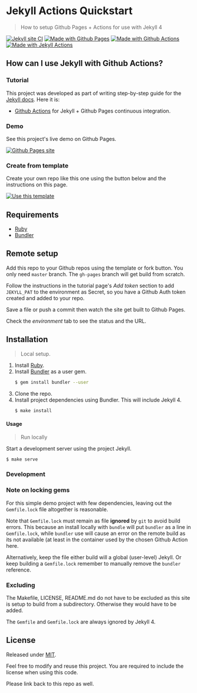 # Jekyll Actions Quickstart
> How to setup Github Pages + Actions for use with Jekyll 4

[![Jekyll site CI](https://github.com/MichaelCurrin/jekyll-actions-quickstart/workflows/Jekyll%20site%20CI/badge.svg)](https://github.com/MichaelCurrin/jekyll-actions-quickstart/actions)
[![Made with Github Pages](https://img.shields.io/badge/Made%20with-Github%20Pages-blue.svg)](https://pages.github.com/)
[![Made with Github Actions](https://img.shields.io/badge/Made%20with-Github%20Actions-blue.svg)](https://help.github.com/en/actions)
[![Made with Jekyll Actions](https://img.shields.io/badge/Jekyll%20Actions-2.0.0-blue.svg)](https://github.com/marketplace/actions/jekyll-actions)


## How can I use Jekyll with Github Actions?

### Tutorial

This project was developed as part of writing step-by-step guide for the [Jekyll docs](https://jekyllrb.com/docs/). Here it is:

- [Github Actions](https://jekyllrb.com/docs/continuous-integration/github-actions/) for Jekyll + Github Pages continuous integration.


### Demo

See this project's live demo on Github Pages.

[![Github Pages site](https://img.shields.io/badge/site-Github_Pages-blue?style=for-the-badge)](https://michaelcurrin.github.io/jekyll-actions-quickstart/)


### Create from template

Create your own repo like this one using the button below and the instructions on this page.

[![Use this template](https://img.shields.io/badge/Use_this_template-green.svg?style=for-the-badge)](https://github.com/MichaelCurrin/jekyll-actions-quickstart/generate)


## Requirements

- [Ruby](https://www.ruby-lang.org/)
- [Bundler](https://bundler.io)


## Remote setup

Add this repo to your Github repos using the template or fork button. You only need `master` branch. The `gh-pages` branch will get build from scratch.

Follow the instructions in the tutorial page's _Add token_ section to add `JEKYLL_PAT` to the environment as Secret, so you have a Github Auth token created and added to your repo.

Save a file or push a commit then watch the site get built to Github Pages.

Check the _environment_ tab to see the status and the URL.

## Installation
> Local setup.

1. Install [Ruby](https://www.ruby-lang.org/en/documentation/installation/#package-management-systems).
2. Install [Bundler](https://bundler.io) as a user gem.
    ```sh
    $ gem install bundler --user
    ```
3. Clone the repo.
4. Install project dependencies using Bundler. This will include Jekyll 4.
    ```sh
    $ make install
    ```

#### Usage
> Run locally

Start a development server using the project Jekyll.

```sh
$ make serve
```


### Development

<!-- If you've forked this project, you can delete this Development section. -->

### Note on locking gems

For this simple demo project with few dependencies, leaving out the `Gemfile.lock` file altogether is reasonable.

Note that `Gemfile.lock` must remain as file **ignored** by `git` to avoid build errors. This because an install locally with `bundle` will put `bundler` as a line in `Gemfile.lock`, while `bundler` use will cause an error on the remote build as its not available (at least in the container used by the chosen Github Action here.

Alternatively, keep the file either build will a global (user-level) Jekyll. Or keep building a `Gemfile.lock` remember to manually remove the `bundler` reference.

### Excluding

The Makefile, LICENSE, README.md do not have to be excluded as this site is setup to build from a subdirectory. Otherwise they would have to be added.

The `Gemfile` and `Gemfile.lock` are always ignored by Jekyll 4.


## License

Released under [MIT](/LICENSE).

Feel free to modify and reuse this project. You are required to include the license when using this code.

Please link back to this repo as well.
